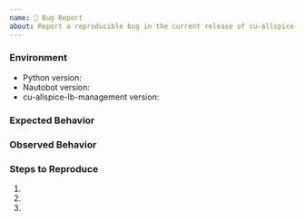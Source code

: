 ```yaml
---
name: 🐛 Bug Report
about: Report a reproducible bug in the current release of cu-allspice-lb-management
---
```


### Environment
* Python version:  <!-- Example: 3.7.7 -->
* Nautobot version:  <!-- Example: 1.4 -->
* cu-allspice-lb-management version:  <!-- Example: 0.1.0 -->

<!-- What did you expect to happen? -->
### Expected Behavior


<!-- What happened instead? -->
### Observed Behavior

<!--
    Describe in detail the exact steps that someone else can take to reproduce
    this bug using the current release.
-->
### Steps to Reproduce
1.
2.
3.
